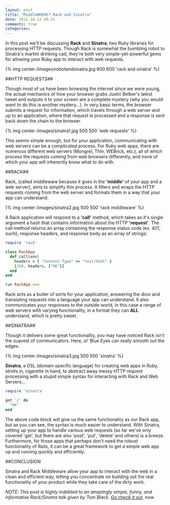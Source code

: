 ```yaml
---
layout: post
title: "MiddleWHERE? Rack and Sinatra"
date: 2012-10-23 09:21
comments: true
categories: 
---
```

In this post we'll be discussing **Rack** and **Sinatra**, two Ruby libraries for processing HTTP requests.  Though Rack is somewhat the bumbling robot to Sinatra's martini drinking cad, they're both very simple-yet-powerful gems for allowing your Ruby app to interact with web requests.  

{% img center /images/robotandsinatra.jpg 600 600 'rack and sinatra' %}

##HTTP REQUESTS##

Though most of us have been browsing the internet since we were young, the actual mechanics of how your browser grabs Justin Beiber's latest tweet and outputs it to your screen are a complete mystery (why you would *want* to do this is another mystery...).  In very basic terms, the browser submits a request for information, which travels through a web server and up to an application, where that request is processed and a response is sent back down the chain to the browser.

{% img center /images/sinatra1.jpg 500 500 'web requests' %}

This seems simple enough, but for your application, communicating with web servers can be a complicated process.  For Ruby web apps, there are numerous different web servers (Mongrel, Thin, WEBrick, etc.), all of which process the requests coming from web browsers differently, and none of which your app will inherently know what to do with. 

##RACK##

Rack, (called middleware because it goes in the **'middle'** of your app and a web server), aims to simplify this process.  It filters and wraps the HTTP requests coming from the web server and formats them in a way that your app can understand.

{% img center /images/sinatra2.jpg 500 500 'rack middleware' %}

 A Rack application will respond to a **'call'** method, which takes as it's single argument a hash that contains information about the HTTP **'request'**.  The call method returns an array containing the response status code (ex. 401, ouch), response headers, and response body as an array of strings:
``` ruby Simple Rack App
require 'rack'

class RackApp
  def call(env)
    headers = { "Content-Type" => "text/html" }
    [200, headers, ["OK"]]
  end
end

run RackApp.new
```

Rack acts as a butler of sorts for your application, answering the door and translating requests into a language your app can understand.  It also communicates your responses to the outside world, in this case a range of web servers with varying functionality, in a format they can **ALL** understand, which is pretty sweet.  

##SINATRA##

Though it delivers some great functionality, you may have noticed Rack isn't the suavest of communicators.  Here, ol' Blue Eyes can really smooth out the edges.

{% img center /images/sinatra3.jpg 500 500 'sinatra' %}

**Sinatra**, a DSL (domain specific language) for creating web apps in Ruby, strolls in, cigarette in hand, to abstract away messy HTTP request processing with a stupid simple syntax for interacting with Rack and Web Servers...
``` ruby Simple Sinatra App
require 'sinatra'

get '/' do 
  "OK"
end
```

The above code block will give us the same functionality as our Rack app, but as you can see, the syntax is much easier to understand.  With Sinatra, setting up your app to handle various web requests (so far we've only covered 'get', but there are also 'post', 'put', 'delete' and others) is a breeze.  Furthermore, for those apps that perhaps don't need the robust functionality of Rails, it can be a great framework to get a simple web app up and running quickly and efficiently.  

##CONCLUSION 

Sinatra and Rack Middleware allow your app to interact with the web in a clean and efficient way, letting you concentrate on building out the real functionality of your product while they take care of the dirty work.

*NOTE: This post is highly indebted to an amazingly simple, funny, and informative Rack/Sinatra talk given by Tom Black. [Go check it out](http://www.blacktm.com/docs/talks/building_web_apps_with_rack_and_sinatra "Tom Black Rack/Sinatra Talk"), now.* 
